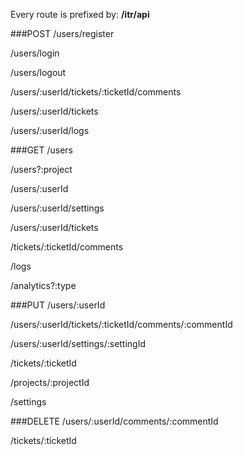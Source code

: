 Every route is prefixed by: **/itr/api**

###POST
/users/register

/users/login

/users/logout

/users/:userId/tickets/:ticketId/comments

/users/:userId/tickets

/users/:userId/logs

###GET
/users

/users?:project

/users/:userId

/users/:userId/settings

/users/:userId/tickets

/tickets/:ticketId/comments

/logs

/analytics?:type

###PUT
/users/:userId

/users/:userId/tickets/:ticketId/comments/:commentId

/users/:userId/settings/:settingId

/tickets/:ticketId

/projects/:projectId

/settings

###DELETE
/users/:userId/comments/:commentId

/tickets/:ticketId
